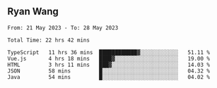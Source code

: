 ## Ryan Wang

<!--START_SECTION:waka-->

```text
From: 21 May 2023 - To: 28 May 2023

Total Time: 22 hrs 42 mins

TypeScript   11 hrs 36 mins  ████████████▓░░░░░░░░░░░░   51.11 %
Vue.js       4 hrs 18 mins   ████▓░░░░░░░░░░░░░░░░░░░░   19.00 %
HTML         3 hrs 11 mins   ███▓░░░░░░░░░░░░░░░░░░░░░   14.03 %
JSON         58 mins         █░░░░░░░░░░░░░░░░░░░░░░░░   04.32 %
Java         54 mins         █░░░░░░░░░░░░░░░░░░░░░░░░   04.02 %
```

<!--END_SECTION:waka-->
